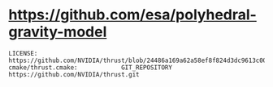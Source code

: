 # https://github.com/esa/polyhedral-gravity-model

```console
LICENSE:  https://github.com/NVIDIA/thrust/blob/24486a169a62a58ef8f824d3dc9613c006b6f5a7/LICENSE
cmake/thrust.cmake:            GIT_REPOSITORY https://github.com/NVIDIA/thrust.git

```
